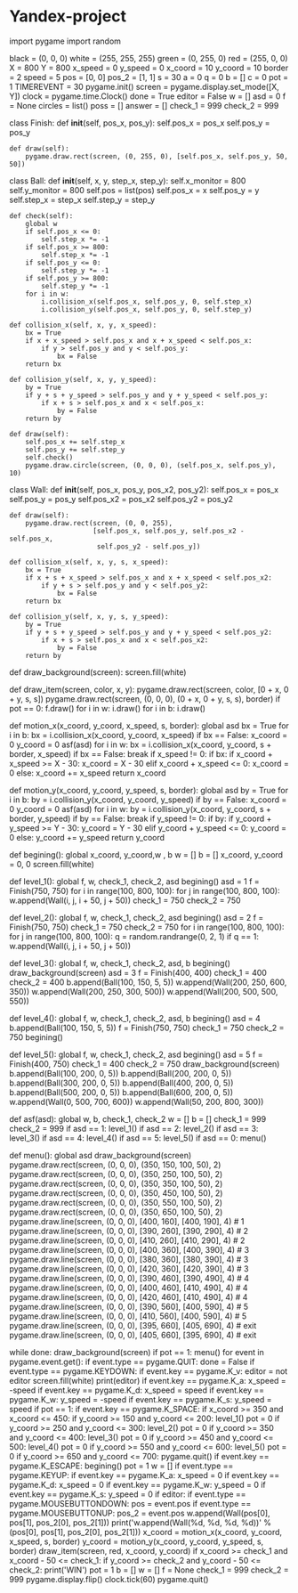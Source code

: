 # Yandex-project
import pygame
import random

black = (0, 0, 0)
white = (255, 255, 255)
green = (0, 255, 0)
red = (255, 0, 0)
X = 800
Y = 800
x_speed = 0
y_speed = 0
x_coord = 10
y_coord = 10
border = 2
speed = 5
pos = [0, 0]
pos_2 = [1, 1]
s = 30
a = 0
q = 0
b = []
c = 0
pot = 1
TIMEREVENT = 30
pygame.init()
screen = pygame.display.set_mode([X, Y])
clock = pygame.time.Clock()
done = True
editor = False
w = []
asd = 0
f = None
circles = list()
poss = []
answer = []
check_1 = 999
check_2 = 999


class Finish:
    def __init__(self, pos_x, pos_y):
        self.pos_x = pos_x
        self.pos_y = pos_y

    def draw(self):
        pygame.draw.rect(screen, (0, 255, 0), [self.pos_x, self.pos_y, 50, 50])


class Ball:
    def __init__(self, x, y, step_x, step_y):
        self.x_monitor = 800
        self.y_monitor = 800
        self.pos = list(pos)
        self.pos_x = x
        self.pos_y = y
        self.step_x = step_x
        self.step_y = step_y

    def check(self):
        global w
        if self.pos_x <= 0:
            self.step_x *= -1
        if self.pos_x >= 800:
            self.step_x *= -1
        if self.pos_y <= 0:
            self.step_y *= -1
        if self.pos_y >= 800:
            self.step_y *= -1
        for i in w:
            i.collision_x(self.pos_x, self.pos_y, 0, self.step_x)
            i.collision_y(self.pos_x, self.pos_y, 0, self.step_y)

    def collision_x(self, x, y, x_speed):
        bx = True
        if x + x_speed > self.pos_x and x + x_speed < self.pos_x:
            if y > self.pos_y and y < self.pos_y:
                bx = False
        return bx

    def collision_y(self, x, y, y_speed):
        by = True
        if y + s + y_speed > self.pos_y and y + y_speed < self.pos_y:
            if x + s > self.pos_x and x < self.pos_x:
                by = False
        return by

    def draw(self):
        self.pos_x += self.step_x
        self.pos_y += self.step_y
        self.check()
        pygame.draw.circle(screen, (0, 0, 0), (self.pos_x, self.pos_y), 10)


class Wall:
    def __init__(self, pos_x, pos_y, pos_x2, pos_y2):
        self.pos_x = pos_x
        self.pos_y = pos_y
        self.pos_x2 = pos_x2
        self.pos_y2 = pos_y2

    def draw(self):
        pygame.draw.rect(screen, (0, 0, 255),
                         [self.pos_x, self.pos_y, self.pos_x2 - self.pos_x,
                          self.pos_y2 - self.pos_y])

    def collision_x(self, x, y, s, x_speed):
        bx = True
        if x + s + x_speed > self.pos_x and x + x_speed < self.pos_x2:
            if y + s > self.pos_y and y < self.pos_y2:
                bx = False
        return bx

    def collision_y(self, x, y, s, y_speed):
        by = True
        if y + s + y_speed > self.pos_y and y + y_speed < self.pos_y2:
            if x + s > self.pos_x and x < self.pos_x2:
                by = False
        return by


def draw_background(screen):
    screen.fill(white)


def draw_item(screen, color, x, y):
    pygame.draw.rect(screen, color, [0 + x, 0 + y, s, s])
    pygame.draw.rect(screen, (0, 0, 0), (0 + x, 0 + y, s, s), border)
    if pot == 0:
        f.draw()
    for i in w:
        i.draw()
    for i in b:
        i.draw()


def motion_x(x_coord, y_coord, x_speed, s, border):
    global asd
    bx = True
    for i in b:
        bx = i.collision_x(x_coord, y_coord, x_speed)
        if bx == False:
            x_coord = 0
            y_coord = 0
            asf(asd)
    for i in w:
        bx = i.collision_x(x_coord, y_coord, s + border, x_speed)
        if bx == False:
            break
    if x_speed != 0:
        if bx:
            if x_coord + x_speed >= X - 30:
                x_coord = X - 30
            elif x_coord + x_speed <= 0:
                x_coord = 0
            else:
                x_coord += x_speed
    return x_coord


def motion_y(x_coord, y_coord, y_speed, s, border):
    global asd
    by = True
    for i in b:
        by = i.collision_y(x_coord, y_coord, y_speed)
        if by == False:
            x_coord = 0
            y_coord = 0
            asf(asd)
    for i in w:
        by = i.collision_y(x_coord, y_coord, s + border, y_speed)
        if by == False:
            break
    if y_speed != 0:
        if by:
            if y_coord + y_speed >= Y - 30:
                y_coord = Y - 30
            elif y_coord + y_speed <= 0:
                y_coord = 0
            else:
                y_coord += y_speed
    return y_coord


def begining():
    global x_coord, y_coord,w , b
    w = []
    b = []
    x_coord, y_coord = 0, 0
    screen.fill(white)


def level_1():
    global f, w, check_1, check_2, asd
    begining()
    asd = 1
    f = Finish(750, 750)
    for i in range(100, 800, 100):
        for j in range(100, 800, 100):
            w.append(Wall(i, j, i + 50, j + 50))
    check_1 = 750
    check_2 = 750


def level_2():
    global f, w, check_1, check_2, asd
    begining()
    asd = 2
    f = Finish(750, 750)
    check_1 = 750
    check_2 = 750
    for i in range(100, 800, 100):
        for j in range(100, 800, 100):
            q = random.randrange(0, 2, 1)
            if q == 1:
                w.append(Wall(i, j, i + 50, j + 50))


def level_3():
    global f, w, check_1, check_2, asd, b
    begining()
    draw_background(screen)
    asd = 3
    f = Finish(400, 400)
    check_1 = 400
    check_2 = 400
    b.append(Ball(100, 150, 5, 5))
    w.append(Wall(200, 250, 600, 350))
    w.append(Wall(200, 250, 300, 500))
    w.append(Wall(200, 500, 500, 550))


def level_4():
    global f, w, check_1, check_2, asd, b
    begining()
    asd = 4
    b.append(Ball(100, 150, 5, 5))
    f = Finish(750, 750)
    check_1 = 750
    check_2 = 750
    begining()


def level_5():
    global f, w, check_1, check_2, asd
    begining()
    asd = 5
    f = Finish(400, 750)
    check_1 = 400
    check_2 = 750
    draw_background(screen)
    b.append(Ball(100, 200, 0, 5))
    b.append(Ball(200, 200, 0, 5))
    b.append(Ball(300, 200, 0, 5))
    b.append(Ball(400, 200, 0, 5))
    b.append(Ball(500, 200, 0, 5))
    b.append(Ball(600, 200, 0, 5))
    w.append(Wall(0, 500, 700, 600))
    w.append(Wall(50, 200, 800, 300))


def asf(asd):
    global w, b, check_1, check_2
    w = []
    b = []
    check_1 = 999
    check_2 = 999
    if asd == 1:
        level_1()
    if asd == 2:
        level_2()
    if asd == 3:
        level_3()
    if asd == 4:
        level_4()
    if asd == 5:
        level_5()
    if asd == 0:
        menu()


def menu():
    global asd
    draw_background(screen)
    pygame.draw.rect(screen, (0, 0, 0), (350, 150, 100, 50), 2)
    pygame.draw.rect(screen, (0, 0, 0), (350, 250, 100, 50), 2)
    pygame.draw.rect(screen, (0, 0, 0), (350, 350, 100, 50), 2)
    pygame.draw.rect(screen, (0, 0, 0), (350, 450, 100, 50), 2)
    pygame.draw.rect(screen, (0, 0, 0), (350, 550, 100, 50), 2)
    pygame.draw.rect(screen, (0, 0, 0), (350, 650, 100, 50), 2)
    pygame.draw.line(screen, (0, 0, 0), [400, 160], [400, 190], 4)  # 1
    pygame.draw.line(screen, (0, 0, 0), [390, 260], [390, 290], 4)  # 2
    pygame.draw.line(screen, (0, 0, 0), [410, 260], [410, 290], 4)  # 2
    pygame.draw.line(screen, (0, 0, 0), [400, 360], [400, 390], 4)  # 3
    pygame.draw.line(screen, (0, 0, 0), [380, 360], [380, 390], 4)  # 3
    pygame.draw.line(screen, (0, 0, 0), [420, 360], [420, 390], 4)  # 3
    pygame.draw.line(screen, (0, 0, 0), [390, 460], [390, 490], 4)  # 4
    pygame.draw.line(screen, (0, 0, 0), [400, 460], [410, 490], 4)  # 4
    pygame.draw.line(screen, (0, 0, 0), [420, 460], [410, 490], 4)  # 4
    pygame.draw.line(screen, (0, 0, 0), [390, 560], [400, 590], 4)  # 5
    pygame.draw.line(screen, (0, 0, 0), [410, 560], [400, 590], 4)  # 5
    pygame.draw.line(screen, (0, 0, 0), [395, 660], [405, 690], 4)  # exit
    pygame.draw.line(screen, (0, 0, 0), [405, 660], [395, 690], 4)  # exit


while done:
    draw_background(screen)
    if pot == 1:
        menu()
    for event in pygame.event.get():
        if event.type == pygame.QUIT:
            done = False
        if event.type == pygame.KEYDOWN:
            if event.key == pygame.K_v:
                editor = not editor
                screen.fill(white)
                print(editor)
            if event.key == pygame.K_a:
                x_speed = -speed
            if event.key == pygame.K_d:
                x_speed = speed
            if event.key == pygame.K_w:
                y_speed = -speed
            if event.key == pygame.K_s:
                y_speed = speed
            if pot == 1:
                if event.key == pygame.K_SPACE:
                    if x_coord >= 350 and x_coord <= 450:
                        if y_coord >= 150 and y_coord <= 200:
                            level_1()
                            pot = 0
                        if y_coord >= 250 and y_coord <= 300:
                            level_2()
                            pot = 0
                        if y_coord >= 350 and y_coord <= 400:
                            level_3()
                            pot = 0
                        if y_coord >= 450 and y_coord <= 500:
                            level_4()
                            pot = 0
                        if y_coord >= 550 and y_coord <= 600:
                            level_5()
                            pot = 0
                        if y_coord >= 650 and y_coord <= 700:
                            pygame.quit()
            if event.key == pygame.K_ESCAPE:
                begining()
                pot = 1
                w = []
        if event.type == pygame.KEYUP:
            if event.key == pygame.K_a:
                x_speed = 0
            if event.key == pygame.K_d:
                x_speed = 0
            if event.key == pygame.K_w:
                y_speed = 0
            if event.key == pygame.K_s:
                y_speed = 0
        if editor:
            if event.type == pygame.MOUSEBUTTONDOWN:
                pos = event.pos
            if event.type == pygame.MOUSEBUTTONUP:
                pos_2 = event.pos
                w.append(Wall(pos[0], pos[1], pos_2[0], pos_2[1]))
                print('w.append(Wall(%d, %d, %d, %d))' % (pos[0], pos[1], pos_2[0], pos_2[1]))
    x_coord = motion_x(x_coord, y_coord, x_speed, s, border)
    y_coord = motion_y(x_coord, y_coord, y_speed, s, border)
    draw_item(screen, red, x_coord, y_coord)
    if x_coord >= check_1 and x_coord - 50 <= check_1:
        if y_coord >= check_2 and y_coord - 50 <= check_2:
            print('WIN')
            pot = 1
            b = []
            w = []
            f = None
            check_1 = 999
            check_2 = 999
    pygame.display.flip()
    clock.tick(60)
pygame.quit()
